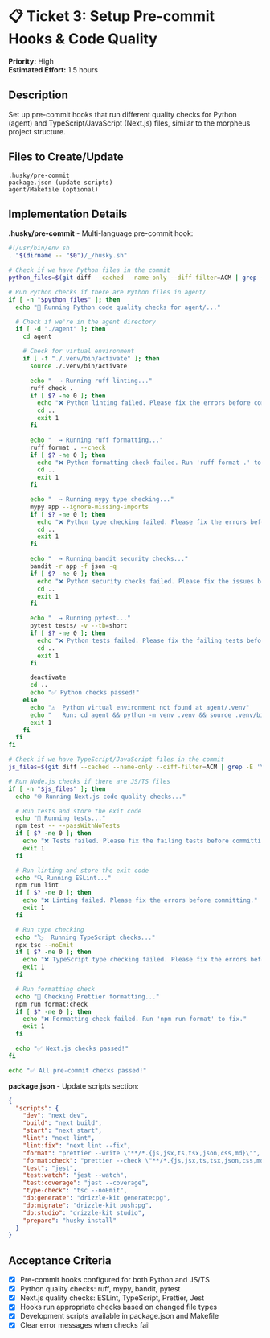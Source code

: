 # 📋 Ticket 3: Setup Pre-commit Hooks & Code Quality

**Priority:** High  
**Estimated Effort:** 1.5 hours

## Description

Set up pre-commit hooks that run different quality checks for Python (agent) and TypeScript/JavaScript (Next.js) files, similar to the morpheus project structure.

## Files to Create/Update

```
.husky/pre-commit
package.json (update scripts)
agent/Makefile (optional)
```

## Implementation Details

**.husky/pre-commit** - Multi-language pre-commit hook:

```bash
#!/usr/bin/env sh
. "$(dirname -- "$0")/_/husky.sh"

# Check if we have Python files in the commit
python_files=$(git diff --cached --name-only --diff-filter=ACM | grep -E '\.(py)$' | grep '^agent/' || true)

# Run Python checks if there are Python files in agent/
if [ -n "$python_files" ]; then
  echo "🐍 Running Python code quality checks for agent/..."

  # Check if we're in the agent directory
  if [ -d "./agent" ]; then
    cd agent

    # Check for virtual environment
    if [ -f "./.venv/bin/activate" ]; then
      source ./.venv/bin/activate

      echo "  → Running ruff linting..."
      ruff check .
      if [ $? -ne 0 ]; then
        echo "❌ Python linting failed. Please fix the errors before committing."
        cd ..
        exit 1
      fi

      echo "  → Running ruff formatting..."
      ruff format . --check
      if [ $? -ne 0 ]; then
        echo "❌ Python formatting check failed. Run 'ruff format .' to fix."
        cd ..
        exit 1
      fi

      echo "  → Running mypy type checking..."
      mypy app --ignore-missing-imports
      if [ $? -ne 0 ]; then
        echo "❌ Python type checking failed. Please fix the errors before committing."
        cd ..
        exit 1
      fi

      echo "  → Running bandit security checks..."
      bandit -r app -f json -q
      if [ $? -ne 0 ]; then
        echo "❌ Python security checks failed. Please fix the issues before committing."
        cd ..
        exit 1
      fi

      echo "  → Running pytest..."
      pytest tests/ -v --tb=short
      if [ $? -ne 0 ]; then
        echo "❌ Python tests failed. Please fix the failing tests before committing."
        cd ..
        exit 1
      fi

      deactivate
      cd ..
      echo "✅ Python checks passed!"
    else
      echo "⚠️  Python virtual environment not found at agent/.venv"
      echo "   Run: cd agent && python -m venv .venv && source .venv/bin/activate && pip install -e ."
      exit 1
    fi
  fi
fi

# Check if we have TypeScript/JavaScript files in the commit
js_files=$(git diff --cached --name-only --diff-filter=ACM | grep -E '\.(js|jsx|ts|tsx)$' | grep -v '^agent/' || true)

# Run Node.js checks if there are JS/TS files
if [ -n "$js_files" ]; then
  echo "🌐 Running Next.js code quality checks..."

  # Run tests and store the exit code
  echo "🧪 Running tests..."
  npm test -- --passWithNoTests
  if [ $? -ne 0 ]; then
    echo "❌ Tests failed. Please fix the failing tests before committing."
    exit 1
  fi

  # Run linting and store the exit code
  echo "🔍 Running ESLint..."
  npm run lint
  if [ $? -ne 0 ]; then
    echo "❌ Linting failed. Please fix the errors before committing."
    exit 1
  fi

  # Run type checking
  echo "🏷️  Running TypeScript checks..."
  npx tsc --noEmit
  if [ $? -ne 0 ]; then
    echo "❌ TypeScript type checking failed. Please fix the errors before committing."
    exit 1
  fi

  # Run formatting check
  echo "💅 Checking Prettier formatting..."
  npm run format:check
  if [ $? -ne 0 ]; then
    echo "❌ Formatting check failed. Run 'npm run format' to fix."
    exit 1
  fi

  echo "✅ Next.js checks passed!"
fi

echo "✅ All pre-commit checks passed!"
```

**package.json** - Update scripts section:

```json
{
  "scripts": {
    "dev": "next dev",
    "build": "next build",
    "start": "next start",
    "lint": "next lint",
    "lint:fix": "next lint --fix",
    "format": "prettier --write \"**/*.{js,jsx,ts,tsx,json,css,md}\"",
    "format:check": "prettier --check \"**/*.{js,jsx,ts,tsx,json,css,md}\"",
    "test": "jest",
    "test:watch": "jest --watch",
    "test:coverage": "jest --coverage",
    "type-check": "tsc --noEmit",
    "db:generate": "drizzle-kit generate:pg",
    "db:migrate": "drizzle-kit push:pg",
    "db:studio": "drizzle-kit studio",
    "prepare": "husky install"
  }
}
```

## Acceptance Criteria

- [x] Pre-commit hooks configured for both Python and JS/TS
- [x] Python quality checks: ruff, mypy, bandit, pytest
- [x] Next.js quality checks: ESLint, TypeScript, Prettier, Jest
- [x] Hooks run appropriate checks based on changed file types
- [x] Development scripts available in package.json and Makefile
- [x] Clear error messages when checks fail
